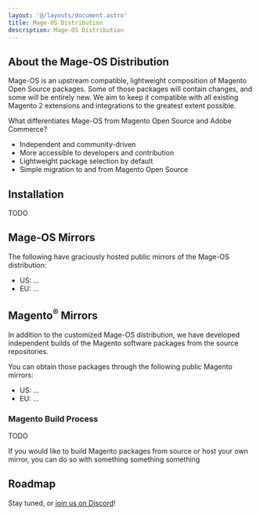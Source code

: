```yaml
---
layout: '@/layouts/document.astro'
title: Mage-OS Distribution
description: Mage-OS Distribution
---
```


## About the Mage-OS Distribution

Mage-OS is an upstream compatible, lightweight composition of Magento Open Source packages. Some of those packages will contain changes, and some will be entirely new. We aim to keep it compatible with all existing Magento 2 extensions and integrations to the greatest extent possible.

What differentiates Mage-OS from Magento Open Source and Adobe Commerce?

* Independent and community-driven
* More accessible to developers and contribution
* Lightweight package selection by default
* Simple migration to and from Magento Open Source

## Installation

TODO

## Mage-OS Mirrors

The following have graciously hosted public mirrors of the Mage-OS distribution:

- US: ...
- EU: ...

## Magento<sup>®</sup> Mirrors

In addition to the customized Mage-OS distribution, we have developed independent builds of the Magento software packages from the source repositories.

You can obtain those packages through the following public Magento mirrors:

- US: ...
- EU: ...

### Magento Build Process

TODO

If you would like to build Magento packages from source or host your own mirror, you can do so with something something something

## Roadmap

Stay tuned, or [join us on Discord](https://discord.gg/nvZDVA2NdC)!
